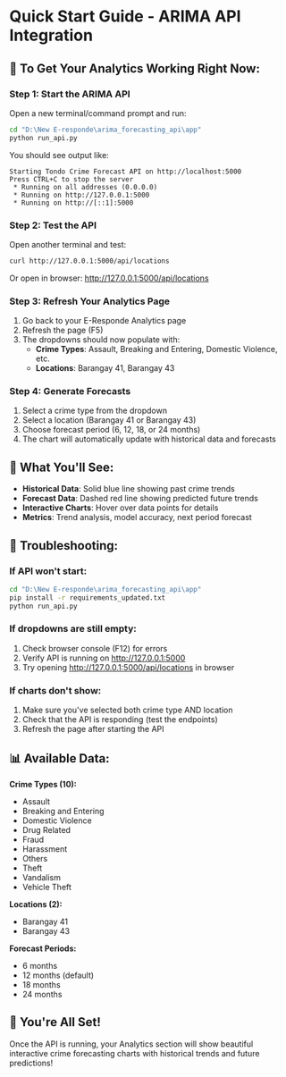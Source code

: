 # Quick Start Guide - ARIMA API Integration

## 🚀 To Get Your Analytics Working Right Now:

### Step 1: Start the ARIMA API
Open a new terminal/command prompt and run:

```bash
cd "D:\New E-responde\arima_forecasting_api\app"
python run_api.py
```

You should see output like:
```
Starting Tondo Crime Forecast API on http://localhost:5000
Press CTRL+C to stop the server
 * Running on all addresses (0.0.0.0)
 * Running on http://127.0.0.1:5000
 * Running on http://[::1]:5000
```

### Step 2: Test the API
Open another terminal and test:
```bash
curl http://127.0.0.1:5000/api/locations
```

Or open in browser: http://127.0.0.1:5000/api/locations

### Step 3: Refresh Your Analytics Page
1. Go back to your E-Responde Analytics page
2. Refresh the page (F5)
3. The dropdowns should now populate with:
   - **Crime Types**: Assault, Breaking and Entering, Domestic Violence, etc.
   - **Locations**: Barangay 41, Barangay 43

### Step 4: Generate Forecasts
1. Select a crime type from the dropdown
2. Select a location (Barangay 41 or Barangay 43)
3. Choose forecast period (6, 12, 18, or 24 months)
4. The chart will automatically update with historical data and forecasts

## 🎯 What You'll See:

- **Historical Data**: Solid blue line showing past crime trends
- **Forecast Data**: Dashed red line showing predicted future trends
- **Interactive Charts**: Hover over data points for details
- **Metrics**: Trend analysis, model accuracy, next period forecast

## 🔧 Troubleshooting:

### If API won't start:
```bash
cd "D:\New E-responde\arima_forecasting_api\app"
pip install -r requirements_updated.txt
python run_api.py
```

### If dropdowns are still empty:
1. Check browser console (F12) for errors
2. Verify API is running on http://127.0.0.1:5000
3. Try opening http://127.0.0.1:5000/api/locations in browser

### If charts don't show:
1. Make sure you've selected both crime type AND location
2. Check that the API is responding (test the endpoints)
3. Refresh the page after starting the API

## 📊 Available Data:

**Crime Types (10):**
- Assault
- Breaking and Entering  
- Domestic Violence
- Drug Related
- Fraud
- Harassment
- Others
- Theft
- Vandalism
- Vehicle Theft

**Locations (2):**
- Barangay 41
- Barangay 43

**Forecast Periods:**
- 6 months
- 12 months (default)
- 18 months
- 24 months

## 🎉 You're All Set!

Once the API is running, your Analytics section will show beautiful interactive crime forecasting charts with historical trends and future predictions!

